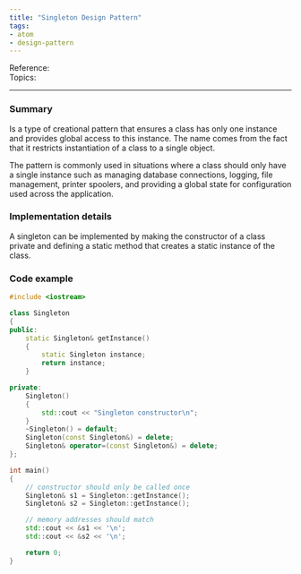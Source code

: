 ```yaml
---
title: "Singleton Design Pattern"
tags:
- atom
- design-pattern
---
```

Reference:  
Topics:  

---

### Summary
Is a type of creational pattern that ensures a class has only one instance and provides global access
to this instance. The name comes from the fact that it restricts instantiation of a class to a single
object.

The pattern is commonly used in situations where a class should only have a single instance such as
managing database connections, logging, file management, printer spoolers, and providing a global
state for configuration used across the application.

### Implementation details
A singleton can be implemented by making the constructor of a class private and defining a static
method that creates a static instance of the class.

### Code example

```cpp
#include <iostream>

class Singleton
{
public:
    static Singleton& getInstance()
    {
        static Singleton instance;
        return instance;
    }

private:
    Singleton()
    {
        std::cout << "Singleton constructor\n";
    }
    ~Singleton() = default;
    Singleton(const Singleton&) = delete;
    Singleton& operator=(const Singleton&) = delete;
};

int main()
{
    // constructor should only be called once
    Singleton& s1 = Singleton::getInstance();
    Singleton& s2 = Singleton::getInstance();

    // memory addresses should match
    std::cout << &s1 << '\n';
    std::cout << &s2 << '\n'; 

    return 0;
}
```